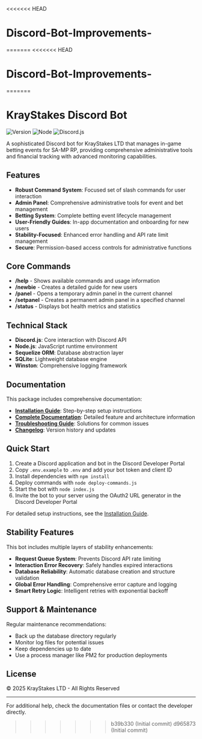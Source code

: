 <<<<<<< HEAD
# Discord-Bot-Improvements-
=======
<<<<<<< HEAD
# Discord-Bot-Improvements-
=======
# KrayStakes Discord Bot

![Version](https://img.shields.io/badge/version-1.0.0-blue.svg)
![Node](https://img.shields.io/badge/node-v16.x+-green.svg)
![Discord.js](https://img.shields.io/badge/discord.js-v14-blue.svg)

A sophisticated Discord bot for KrayStakes LTD that manages in-game betting events for SA-MP RP, providing comprehensive administrative tools and financial tracking with advanced monitoring capabilities.

## Features

- **Robust Command System**: Focused set of slash commands for user interaction
- **Admin Panel**: Comprehensive administrative tools for event and bet management
- **Betting System**: Complete betting event lifecycle management
- **User-Friendly Guides**: In-app documentation and onboarding for new users
- **Stability-Focused**: Enhanced error handling and API rate limit management
- **Secure**: Permission-based access controls for administrative functions

## Core Commands

- **/help** - Shows available commands and usage information
- **/newbie** - Creates a detailed guide for new users
- **/panel** - Opens a temporary admin panel in the current channel
- **/setpanel** - Creates a permanent admin panel in a specified channel
- **/status** - Displays bot health metrics and statistics

## Technical Stack

- **Discord.js**: Core interaction with Discord API
- **Node.js**: JavaScript runtime environment
- **Sequelize ORM**: Database abstraction layer
- **SQLite**: Lightweight database engine
- **Winston**: Comprehensive logging framework

## Documentation

This package includes comprehensive documentation:

- **[Installation Guide](INSTALLATION_GUIDE.md)**: Step-by-step setup instructions
- **[Complete Documentation](DOCUMENTATION.md)**: Detailed feature and architecture information
- **[Troubleshooting Guide](TROUBLESHOOTING.md)**: Solutions for common issues
- **[Changelog](CHANGELOG.md)**: Version history and updates

## Quick Start

1. Create a Discord application and bot in the Discord Developer Portal
2. Copy `.env.example` to `.env` and add your bot token and client ID
3. Install dependencies with `npm install`
4. Deploy commands with `node deploy-commands.js`
5. Start the bot with `node index.js`
6. Invite the bot to your server using the OAuth2 URL generator in the Discord Developer Portal

For detailed setup instructions, see the [Installation Guide](INSTALLATION_GUIDE.md).

## Stability Features

This bot includes multiple layers of stability enhancements:

- **Request Queue System**: Prevents Discord API rate limiting
- **Interaction Error Recovery**: Safely handles expired interactions
- **Database Reliability**: Automatic database creation and structure validation
- **Global Error Handling**: Comprehensive error capture and logging
- **Smart Retry Logic**: Intelligent retries with exponential backoff

## Support & Maintenance

Regular maintenance recommendations:

- Back up the database directory regularly
- Monitor log files for potential issues
- Keep dependencies up to date
- Use a process manager like PM2 for production deployments

## License

© 2025 KrayStakes LTD - All Rights Reserved

---

For additional help, check the documentation files or contact the developer directly.
>>>>>>> b39b330 (Initial commit)
>>>>>>> d965873 (Initial commit)
